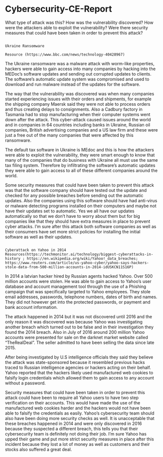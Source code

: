 # Cybersecurity-CE-Report

What type of attack was this?
How was the vulnerability discovered?
How were the attackers able to exploit the vulnerability?
Were there security measures that could have been taken in order to prevent this attack?

                                                                                    
                                                                                    Ukraine Ransomware
                                                                            Resource (https://www.bbc.com/news/technology-40428967)


The Ukraine ransomware was a malware attack with worm-like properties, hackers were able to gain access into many companies by hacking into the MEDoc’s software updates and sending out corrupted updates to clients. The software’s automatic update system was compromised and used to download and run malware instead of the updates for the software.  

The way that the vulnerability was discovered was when many companies started experiencing issues with their orders and shipments, for example the shipping company Maersk said they were not able to process orders and thus creating delays to consignments.  Also a Cadbury factory in Tasmania had to stop manufacturing when their computer systems went down after the attack.  This cyber-attack caused issues around the world and in companies in 64 countries including banks in Ukraine, Russian oil companies, British advertising companies and a US law firm and these were just a free out of the many companies that were affected by this ransomware.

The default tax software in Ukraine is MEdoc and this is how the attackers were able to exploit the vulnerability, they were smart enough to know that many of the companies that do business with Ukraine all must use the same tax filing system.  Therefore by infiltrating the software’s automatic updates they were able to gain access to all of these different companies around the world.

Some security measures that could have been taken to prevent this attack was that the software company should have tested out the update and checked for any possible breaches before sending out the automatic updates.  Also the companies using this software should have had anti-virus or malware detecting programs installed on their computers and maybe not have their updates set to automatic.  Yes we all have our updates automatically so that we don’t have to worry about them but for big companies like that they should have extra measures in place to prevent cyber attacks.  I’m sure after this attack both software companies as well as their consumers have set more strict policies for installing the initial software as well as their updates.




                                                                                Cyberattack on Yahoo in 2014
    Resources(https://techmonitor.ai/technology/biggest-cyberattacks-in-history ; https://en.wikipedia.org/wiki/Yahoo!_data_breaches; https://www.reuters.com/article/us-yahoo-cyber/yahoo-says-hackers-stole-data-from-500-million-accounts-in-2014-idUSKCN11S16P)

In 2014 a latvian hacker hired by Russian agents hacked Yahoo.  Over 500 million accounts were stolen.  He was able to gain access to Yahoo’s user database and account management tool through the use of a Phishing campaign that was specifically targeted to Yahoo employees.  They stole email addresses, passwords, telephone numbers, dates of birth and names.  They did not however get into the protected passwords, or payment and bank account information.  

The attack happened in 2014 but it was not discovered until 2016 and the only reason it was discovered was because Yahoo was investigating another breach which turned out to be false and in their investigation they found the 2014 breach.  Also in July of 2016 around 200 million Yahoo accounts were presented for sale on the darknet market website called “TheRealDeal”.  The seller admitted to have been selling the data since late 2015.

After being investigated by U.S intelligence officials they said they believe the attack was state-sponsored because it resembled previous hacks traced to Russian intelligence agencies or hackers acting on their behalf.  Yahoo  reported that the hackers likely used manufactured web cookies to falsify login credentials which allowed them to gain access to any account without a password.

Security measures that could have been taken in order to prevent this attack could have been to require all Yahoo users to have two step verification on their accounts. This would have made the use of the manufactured web cookies harder and the hackers would not have been able to falsify the credentials as easily.  Yahoo’s cybersecurity team should also have been doing more security checks as well.  It is unacceptable that these breaches happened in 2014 and were only discovered in 2016 because they suspected a different breach, this tells you that their cybersecurity team is definitely not doing their job.  I’m sure Yahoo has upped their game and put more strict security measures in place after this incident because they lost a lot of money as well as customers and their stocks also suffered a great deal.

